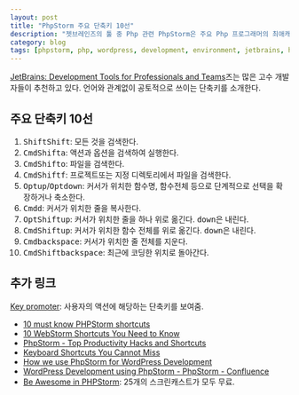 ```yaml
---
layout: post
title: "PhpStorm 주요 단축키 10선"
description: "젯브레인즈의 툴 중 Php 관련 PhpStorm은 주요 Php 프로그래머의 최애캐가 된 것 같다. 가장 자주 쓰이는 핫키 10개를 소개한다. 젯브레인즈의 거의 모든 패키지에 자주 쓰이는 핫키이므로 익혀두면 도움이 될 듯."
category: blog
tags: [phpstorm, php, wordpress, development, environment, jetbrains, hotkey]
---
```


[JetBrains: Development Tools for Professionals and Teams](https://www.jetbrains.com/)즈는 많은 고수 개발자들이 추천하고 있다. 언어와 관계없이 공토적으로 쓰이는 단축키를 소개한다. 

## 주요 단축키 10선

1. <kbd>Shift</kbd><kbd>Shift</kbd>: 모든 것을 검색한다.
2. <kbd>Cmd</kbd><kbd>Shift</kbd><kbd>a</kbd>: 액션과 옵션을 검색하여 실행한다.
3. <kbd>Cmd</kbd><kbd>Shift</kbd><kbd>o</kbd>: 파일을 검색한다.
4. <kbd>Cmd</kbd><kbd>Shift</kbd><kbd>f</kbd>: 프로젝트또는 지정 디렉토리에서 파일을 검색한다.
5. <kbd>Opt</kbd><kbd>up</kbd>/<kbd>Opt</kbd><kbd>down</kbd>: 커서가 위치한 함수명, 함수전체 등으로 단계적으로 선택을 확장하거나 축소한다.
6. <kbd>Cmd</kbd><kbd>d</kbd>: 커서가 위치한 줄을 복사한다.
7. <kbd>Opt</kbd><kbd>Shift</kbd><kbd>up</kbd>: 커서가 위치한 줄을 하나 위로 옮긴다. <kbd>down</kbd>은 내린다.
8. <kbd>Cmd</kbd><kbd>Shift</kbd><kbd>up</kbd>: 커서가 위치한 함수 전체를 위로 옮긴다. <kbd>down</kbd>은 내린다.
9. <kbd>Cmd</kbd><kbd>backspace</kbd>: 커서가 위치한 줄 전체를 지운다.
10. <kbd>Cmd</kbd><kbd>Shift</kbd><kbd>backspace</kbd>: 최근에 코딩한 위치로 돌아간다.

## 추가 링크

[Key promoter](https://plugins.jetbrains.com/plugin/1003): 사용자의 액션에 해당하는 단축키를 보여줌.
* [10 must know PHPStorm shortcuts](https://www.youtube.com/watch?v=11CjrhFUWGY)
* [10 WebStorm Shortcuts You Need to Know](http://blog.jetbrains.com/webstorm/2015/06/10-webstorm-shortcuts-you-need-to-know/)
* [PhpStorm - Top Productivity Hacks and Shortcuts](http://www.sitepoint.com/phpstorm-top-productivity-hacks-shortcuts/)
* [Keyboard Shortcuts You Cannot Miss](https://www.jetbrains.com/help/phpstorm/2016.1/keyboard-shortcuts-you-cannot-miss.html?origin=old_help)
* [How we use PhpStorm for WordPress Development](https://deliciousbrains.com/how-we-use-phpstorm-wordpress-development/)
* [WordPress Development using PhpStorm - PhpStorm - Confluence](https://confluence.jetbrains.com/display/PhpStorm/WordPress+Development+using+PhpStorm)
* [Be Awesome in PHPStorm](https://laracasts.com/series/how-to-be-awesome-in-phpstorm): 25개의 스크린캐스트가 모두 무료.


